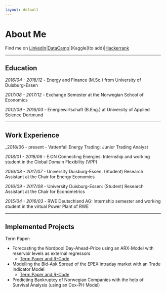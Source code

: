 ```yaml
---
layout: default
---
```


# About Me
Find me on 
[LinkedIn](https://www.linkedin.com/in/lennart-wittchen-862674129/)|[DataCamp](https://www.datacamp.com/profile/lennartwittchen-fcf614a6-5fa1-4734-94de-73e0a480e7f8)|[Kaggle](to add)|[Hackerrank](https://www.hackerrank.com/lwittchen)

* * * 

## Education

_2016/04 - 2018/12_ - Energy and Finance (M.Sc.) from University of Duisburg-Essen  

_2017/08 - 2017/12_ - Exchange Semester at the Norwegian School of Economics 

_2012/09 - 2016/03_ - Energiewirtschaft (B.Eng.) at University of Applied Science Dortmund 

* * *

## Work Experience

_2018/06 -  present - Vattenfall Energy Trading: Junior Trading Analyst

_2018/01 - 2018/06_ - E.ON Connecting Energies: Internship and working student in the Global Domain Flexibility (VPP)

_2016/08 - 2017/07_ - University Duisburg-Essen: (Student) Research Assistant at the Chair for Energy Economics

_2016/09 - 2017/08_ - University Duisburg-Essen: (Student) Research Assistant at the Chair for Econometrics

_2015/04 - 2016/03_ - RWE Deutschland AG: Internship semester and working student in the virtual Power Plant of RWE

* * *

## Implemented Projects

Term Paper:
- Forecasting the Nordpool Day-Ahead-Price using an ARX-Model with reservoir levels as external regressors
  - [Term Paper and R-Code](https://github.com/lwittchen/ARX_WeeklyPrice_NordPool_R)
- Modelling the Bid-Ask Spread of the EPEX intraday market with an Trade Indicator Model 
  - [Term Paper and R-Code](https://github.com/lwittchen/ModellingBidAskSpread_EPEX_R)
- Predicting Bankruptcy of Norwegian Companies with the help of Survival Analysis (using an Cox-PH Model)

